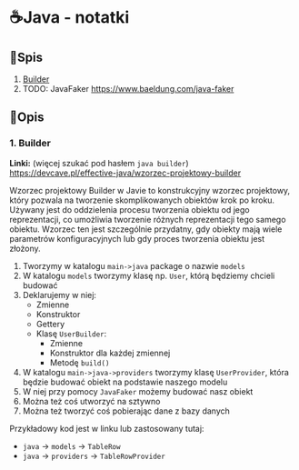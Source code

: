 # ☕Java - notatki

## 📑Spis

1. [Builder](#1)
2. TODO: JavaFaker
   https://www.baeldung.com/java-faker

## 📄Opis

### 1. Builder <a name="1"></a>

**Linki:** (więcej szukać pod hasłem `java builder`)
https://devcave.pl/effective-java/wzorzec-projektowy-builder

Wzorzec projektowy Builder w Javie to konstrukcyjny wzorzec projektowy, który pozwala na tworzenie skomplikowanych
obiektów krok po kroku. Używany jest do oddzielenia procesu tworzenia obiektu od jego reprezentacji, co umożliwia
tworzenie różnych reprezentacji tego samego obiektu. Wzorzec ten jest szczególnie przydatny, gdy obiekty mają wiele
parametrów konfiguracyjnych lub gdy proces tworzenia obiektu jest złożony.

1. Tworzymy w katalogu `main->java` package o nazwie `models`
2. W katalogu `models` tworzymy klasę np. `User`, którą będziemy chcieli budować
3. Deklarujemy w niej:
   - Zmienne
   - Konstruktor
   - Gettery
   - Klasę `UserBuilder`:
     - Zmienne
     - Konstruktor dla każdej zmiennej
     - Metodę `build()`
4. W katalogu `main->java->providers` tworzymy klasę `UserProvider`, która będzie budować obiekt na podstawie naszego modelu
5. W niej przy pomocy `JavaFaker` możemy budować nasz obiekt
6. Można też coś utworzyć na sztywno
7. Można też tworzyć coś pobierając dane z bazy danych

Przykładowy kod jest w linku lub zastosowany tutaj:
- `java` -> `models` -> `TableRow`
- `java` -> `providers` -> `TableRowProvider`